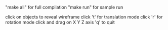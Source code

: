 "make all" for full compilation
"make run" for sample run

click on objects to reveal wireframe
click 't' for translation mode
click 'r' for rotation mode
click and drag on X Y Z axis
'q' to quit